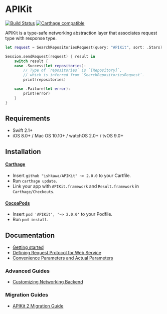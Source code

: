 APIKit
======

[![Build Status](https://travis-ci.org/ishkawa/APIKit.svg?branch=master)](https://travis-ci.org/ishkawa/APIKit)
[![Carthage compatible](https://img.shields.io/badge/Carthage-compatible-4BC51D.svg?style=flat)](https://github.com/Carthage/Carthage)

APIKit is a type-safe networking abstraction layer that associates request type with response type.

```swift
let request = SearchRepositoriesRequest(query: "APIKit", sort: .Stars)

Session.sendRequest(request) { result in
    switch result {
    case .Success(let repositories):
        // Type of `repositories` is `[Repository]`,
        // which is inferred from `SearchRepositoriesRequest`.
        print(repositories)

    case .Failure(let error):
        print(error)
    }
}
```

## Requirements

- Swift 2.1+
- iOS 8.0+ / Mac OS 10.10+ / watchOS 2.0+ / tvOS 9.0+

## Installation

#### [Carthage](https://github.com/Carthage/Carthage)

- Insert `github "ishkawa/APIKit" ~> 2.0.0` to your Cartfile.
- Run `carthage update`.
- Link your app with `APIKit.framework` and `Result.framework` in `Carthage/Checkouts`.

#### [CocoaPods](https://github.com/cocoapods/cocoapods)

- Insert `pod 'APIKit', '~> 2.0.0'` to your Podfile.
- Run `pod install`.

## Documentation

- [Getting started](Documentation/GettingStarted.md)
- [Defining Request Protocol for Web Service](Documentation/DefiningRequestProtocolForWebService.md)
- [Convenience Parameters and Actual Parameters](Documentation/ConvenienceParametersAndActualParameters.md)

### Advanced Guides

- [Customizing Networking Backend](Documentation/CustomizingNetworkingBackend.md)

### Migration Guides

- [APIKit 2 Migration Guide](Documentation/APIKit2MigrationGuide.md)
